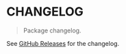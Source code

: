 # CHANGELOG

> Package changelog.

See [GitHub Releases](https://github.com/stdlib-js/complex-base-assert-is-same-value-zerof/releases) for the changelog.